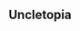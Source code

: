 ## Uncletopia

<!--
🌈 ut be lit
👩‍💻 Useful resources - where can the community find your docs? Is there anything else the community should know?
🍿 Fun facts
🧙 Remember, you can do mighty things with the power of [Markdown](https://docs.github.com/github/writing-on-github/getting-started-with-writing-and-formatting-on-github/basic-writing-and-formatting-syntax)
-->
